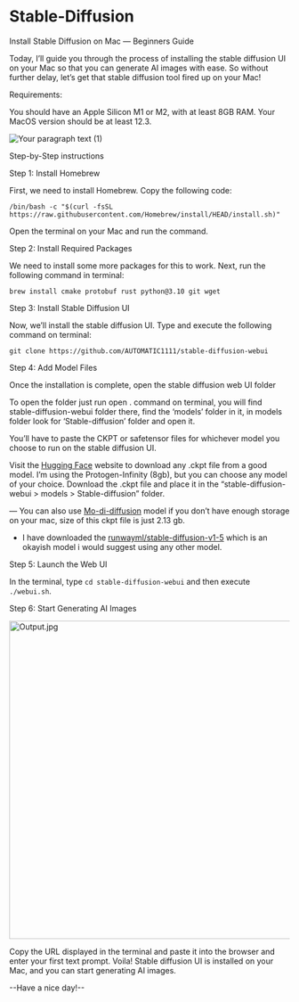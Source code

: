 # Stable-Diffusion
Install Stable Diffusion on Mac — Beginners Guide

Today, I’ll guide you through the process of installing the stable diffusion UI on your Mac so that you can generate AI images with ease. So without further delay, let’s get that stable diffusion tool fired up on your Mac!

Requirements:

You should have an Apple Silicon M1 or M2, with at least 8GB RAM. Your MacOS version should be at least 12.3.

![Your paragraph text (1)](https://github.com/leonRandip/Stable-Diffusion/assets/123591141/8f41329a-5495-4316-9a4a-bcce214811d6)

Step-by-Step instructions

Step 1: Install Homebrew

First, we need to install Homebrew. Copy the following code:

`/bin/bash -c "$(curl -fsSL https://raw.githubusercontent.com/Homebrew/install/HEAD/install.sh)"`

Open the terminal on your Mac and run the command.

Step 2: Install Required Packages

We need to install some more packages for this to work. Next, run the following command in terminal:

`brew install cmake protobuf rust python@3.10 git wget`

Step 3: Install Stable Diffusion UI

Now, we’ll install the stable diffusion UI. Type and execute the following command on terminal:

`git clone https://github.com/AUTOMATIC1111/stable-diffusion-webui`

Step 4: Add Model Files

Once the installation is complete, open the stable diffusion web UI folder

To open the folder just run open . command on terminal, you will find stable-diffusion-webui folder there, find the ‘models’ folder in it, in models folder look for ‘Stable-diffusion’ folder and open it.

You’ll have to paste the CKPT or safetensor files for whichever model you choose to run on the stable diffusion UI.

Visit the [Hugging Face]( https://huggingface.co/ ) website to download any .ckpt file from a good model. I’m using the Protogen-Infinity (8gb), but you can choose any model of your choice. Download the .ckpt file and place it in the “stable-diffusion-webui > models > Stable-diffusion” folder.

— You can also use [Mo-di-diffusion](https://huggingface.co/nitrosocke/mo-di-diffusion) model if you don’t have enough storage on your mac, size of this ckpt file is just 2.13 gb.

- I have downloaded the [runwayml/stable-diffusion-v1-5](https://huggingface.co/runwayml/stable-diffusion-v1-5/blob/main/v1-5-pruned-emaonly.ckpt) which is an okayish model i would suggest using any other model.

Step 5: Launch the Web UI

In the terminal, type `cd stable-diffusion-webui` and then execute `./webui.sh`.

Step 6: Start Generating AI Images

<img width="571" alt="Output.jpg" src="https://github.com/leonRandip/Stable-Diffusion/assets/123591141/44f38be2-9185-4d3f-b0d0-c5255f332474">

Copy the URL displayed in the terminal and paste it into the browser and enter your first text prompt. Voila! Stable diffusion UI is installed on your Mac, and you can start generating AI images.



--Have a nice day!--
